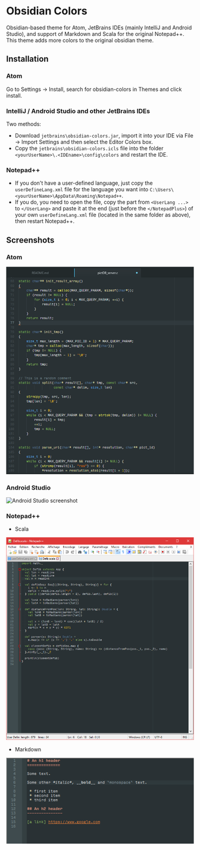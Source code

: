 # Obsidian Colors

Obsidian-based theme for Atom, JetBrains IDEs (mainly IntelliJ and Android Studio), and support of
Markdown and Scala for the original Notepad++. This theme adds more colors to the original obsidian theme.

## Installation

### Atom

Go to Settings -> Install, search for obsidian-colors in Themes and click install.

### IntelliJ / Android Studio and other JetBrains IDEs

Two methods:

- Download `jetbrains\obsidian-colors.jar`, import it into your IDE via File -> Import Settings and then select the Editor Colors box.
- Copy the `jetbrains\obsidian-colors.icls` file into the folder `<yourUserName>\.<IDEname>\config\colors` and restart the IDE.

### Notepad++

- If you don't have a user-defined language, just copy the `userDefineLang.xml` file for the language you want into `C:\Users\<yourUserName>\AppData\Roaming\Notepad++`.
- If you do, you need to open the file, copy the part from `<UserLang ...>` to `</UserLang>` and paste it at the end (just before the `</NotepadPlus>`) of your own `userDefineLang.xml` file (located in the same folder as above), then restart Notepad++.

## Screenshots

### Atom

![Atom screenshot](screenshots/atom_example.png)

### Android Studio

![Android Studio screenshot](screenshots/)

### Notepad++

- Scala

![Scala screenshot](screenshots/notepad++_scala_example.png)

- Markdown

![Markdown screenshot](screenshots/notepad++_markdown_example.png)
